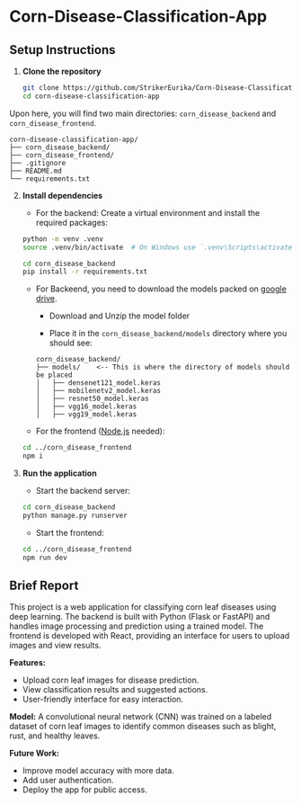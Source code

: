 # **Corn-Disease-Classification-App**

## Setup Instructions

1. **Clone the repository**
    ```bash
    git clone https://github.com/StrikerEurika/Corn-Disease-Classification-App.git
    cd corn-disease-classification-app
    ```

Upon here, you will find two main directories: `corn_disease_backend` and `corn_disease_frontend`.

```
corn-disease-classification-app/
├── corn_disease_backend/
├── corn_disease_frontend/
├── .gitignore
├── README.md
└── requirements.txt
```


2. **Install dependencies**
    - For the backend:
    Create a virtual environment and install the required packages:

    ```bash
    python -m venv .venv
    source .venv/bin/activate  # On Windows use `.venv\Scripts\activate`
    ```

    ```bash
    cd corn_disease_backend
    pip install -r requirements.txt
    ```
    - For Backeend, you need to download the models packed on [google drive](https://drive.google.com/drive/folders/1p0-9U2pMMPlu2n7ZwQxJ9owdruUD2zMN?usp=sharing).

        - Download and Unzip the model folder
        
        - Place it in the `corn_disease_backend/models` directory where you should see:
        ```
        corn_disease_backend/
        ├── models/    <-- This is where the directory of models should be placed
        │   ├── densenet121_model.keras
        │   ├── mobilenetv2_model.keras
        │   ├── resnet50_model.keras
        │   ├── vgg16_model.keras
        │   ├── vgg19_model.keras
        ```

    - For the frontend ([Node.js](https://nodejs.org/en/download) needed):
    ```bash
    cd ../corn_disease_frontend
    npm i
    ```

3. **Run the application**
    - Start the backend server:
    ```bash
    cd corn_disease_backend
    python manage.py runserver
    ```
    - Start the frontend:
    ```bash
    cd ../corn_disease_frontend
    npm run dev
    ```

## Brief Report

This project is a web application for classifying corn leaf diseases using deep learning. The backend is built with Python (Flask or FastAPI) and handles image processing and prediction using a trained model. The frontend is developed with React, providing an interface for users to upload images and view results.

**Features:**
- Upload corn leaf images for disease prediction.
- View classification results and suggested actions.
- User-friendly interface for easy interaction.

**Model:**
A convolutional neural network (CNN) was trained on a labeled dataset of corn leaf images to identify common diseases such as blight, rust, and healthy leaves.

**Future Work:**
- Improve model accuracy with more data.
- Add user authentication.
- Deploy the app for public access.